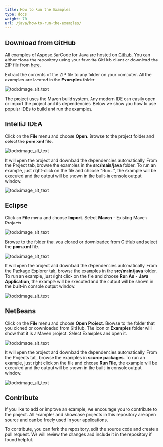 ```yaml
---
title: How to Run the Examples
type: docs
weight: 70
url: /java/how-to-run-the-examples/
---
```


## **Download from GitHub**
All examples of Aspose.BarCode for Java are hosted on [Github](https://github.com/aspose-barcode/Aspose.BarCode-for-Java). You can either clone the repository using your favorite GitHub client or download the ZIP file from [here](https://github.com/aspose-barcode/Aspose.BarCode-for-Java/archive/master.zip).

Extract the contents of the ZIP file to any folder on your computer. All the examples are located in the **Examples** folder.

![todo:image_alt_text](http://i.imgur.com/wp6izVl.png)

The project uses the Maven build system. Any modern IDE can easily open or import the project and its dependencies. Below we show you how to use popular IDEs to build and run the examples.
## **IntelliJ IDEA**
Click on the **File** menu and choose **Open**. Browse to the project folder and select the **pom.xml** file.

![todo:image_alt_text](http://i.imgur.com/Cd8yr19.png)

It will open the project and download the dependencies automatically. From the Project tab, browse the examples in the **src/main/java** folder. To run an example, just right-click on the file and choose "Run ..", the example will be executed and the output will be shown in the built-in console output window.

![todo:image_alt_text](http://i.imgur.com/pZ092rJ.png)
## **Eclipse**
Click on **File** menu and choose **Import**. Select **Maven** - Existing Maven Projects.

![todo:image_alt_text](http://i.imgur.com/nReoOb7.png)

Browse to the folder that you cloned or downloaded from GitHub and select the **pom.xml** file.

![todo:image_alt_text](http://i.imgur.com/xEytaDI.png)

It will open the project and download the dependencies automatically. From the Package Explorer tab, browse the examples in the **src/main/java** folder. To run an example, just right click on the file and choose **Run As** - **Java Application**, the example will be executed and the output will be shown in the built-in console output window.

![todo:image_alt_text](http://i.imgur.com/oLDNDen.png)
## **NetBeans**
Click on the **File** menu and choose **Open Project**. Browse to the folder that you cloned or downloaded from GitHub. The icon of **Examples** folder will show that it is a Maven project. Select Examples and open it. 

![todo:image_alt_text](http://i.imgur.com/sDZo1Yh.png)

It will open the project and download the dependencies automatically. From the Projects tab, browse the examples in **source packages**. To run an example, just right click on the file and choose **Run File**, the example will be executed and the output will be shown in the built-in console output window.

![todo:image_alt_text](http://i.imgur.com/M5YJGkx.png)
## **Contribute**
If you like to add or improve an example, we encourage you to contribute to the project. All examples and showcase projects in this repository are open source and can be freely used in your applications.

To contribute, you can fork the repository, edit the source code and create a pull request. We will review the changes and include it in the repository if found helpful.
